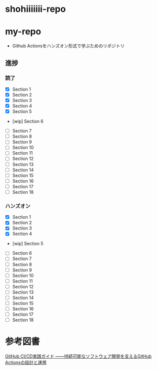 # shohiiiiiii-repo

# my-repo
- Github Actionsをハンズオン形式で学ぶためのリポジトリ

## 進捗
### 読了
- [x] Section 1
- [x] Section 2
- [x] Section 3
- [x] Section 4
- [x] Section 5
- [wip] Section 6
- [ ] Section 7
- [ ] Section 8
- [ ] Section 9
- [ ] Section 10
- [ ] Section 11
- [ ] Section 12
- [ ] Section 13
- [ ] Section 14
- [ ] Section 15
- [ ] Section 16
- [ ] Section 17
- [ ] Section 18

### ハンズオン
- [x] Section 1
- [x] Section 2
- [x] Section 3
- [x] Section 4
- [wip] Section 5
- [ ] Section 6
- [ ] Section 7
- [ ] Section 8
- [ ] Section 9
- [ ] Section 10
- [ ] Section 11
- [ ] Section 12
- [ ] Section 13
- [ ] Section 14
- [ ] Section 15
- [ ] Section 16
- [ ] Section 17
- [ ] Section 18

# 参考図書
[GitHub CI/CD実践ガイド ――持続可能なソフトウェア開発を支えるGitHub Actionsの設計と運用](https://gihyo.jp/book/2024/978-4-297-14173-8)
